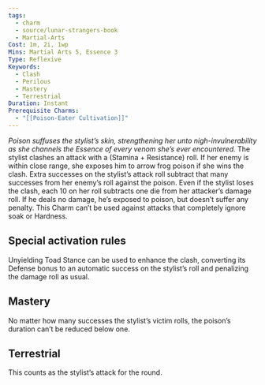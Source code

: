 ```yaml
---
tags:
  - charm
  - source/lunar-strangers-book
  - Martial-Arts
Cost: 1m, 2i, 1wp
Mins: Martial Arts 5, Essence 3
Type: Reflexive
Keywords:
  - Clash
  - Perilous
  - Mastery
  - Terrestrial
Duration: Instant
Prerequisite Charms:
  - "[[Poison-Eater Cultivation]]"
---
```

*Poison suffuses the stylist’s skin, strengthening her unto nigh-invulnerability as she channels the Essence of every venom she’s ever encountered.*
The stylist clashes an attack with a (Stamina + Resistance) roll. If her enemy is within close range, she exposes him to arrow frog poison if she wins the clash. Extra successes on the stylist’s attack roll subtract that many successes from her enemy’s roll against the poison.
Even if the stylist loses the clash, each 10 on her roll subtracts one die from her attacker’s damage roll. If he deals no damage, he’s exposed to poison, but doesn’t suffer any penalty.
This Charm can’t be used against attacks that completely ignore soak or Hardness.
## Special activation rules
Unyielding Toad Stance can be used to enhance the clash, converting its Defense bonus to an automatic success on the stylist’s roll and penalizing the damage roll as usual.
## Mastery
No matter how many successes the stylist’s victim rolls, the poison’s duration can’t be reduced below one.
## Terrestrial
This counts as the stylist’s attack for the round.